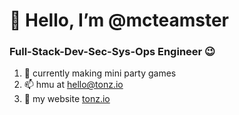 # 👋 Hello, I’m @mcteamster
### Full-Stack-Dev-Sec-Sys-Ops Engineer 😉
1. 🎉 currently making mini party games
1. 📫 hmu at hello@tonz.io
1. 👀 my website [tonz.io](https://tonz.io)
